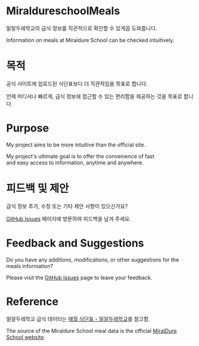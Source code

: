 # MiraldureschoolMeals
밀알두레학교의 급식 정보를 직관적으로 확인할 수 있게끔 도와줍니다.<br/> 

Information on meals at Miraldure School can be checked intuitively.

# 목적
공식 사이트에 업로드된 식단표보다 더 직관적임을 목표로 합니다. <br/>

언제 어디서나 빠르게, 급식 정보에 접근할 수 있는 편리함을 제공하는 것을 목표로 합니다.

# Purpose
My project aims to be more intuitive than the official site.<br/>

My project's ultimate goal is to offer the convenience of fast <br/>and easy access to information, anytime and anywhere.

# 피드백 및 제안
급식 정보 추가, 수정 또는 기타 제안 사항이 있으신가요?<br/>

<a href="https://github.com/diligencefrozen/MiraldureschoolMeals/issues/new">GitHub Issues</a> 페이지에 방문하여 피드백을 남겨 주세요.

# Feedback and Suggestions
Do you have any additions, modifications, or other suggestions for the meals information? <br/>

Please visit the <a href="https://github.com/diligencefrozen/MiraldureschoolMeals/issues/new">GitHub Issues</a> page to leave your feedback.

# Reference
밀알두레학교 급식 데이터는 <a href="https://www.miraldure.com/Board/Index/30">매월 식단표 - 밀알두레학교</a>를 참고함. <br/>

The source of the Miraldure School meal data is the official <a href="https://www.miraldure.com/Board/Index/30">MiralDure School website</a>.
